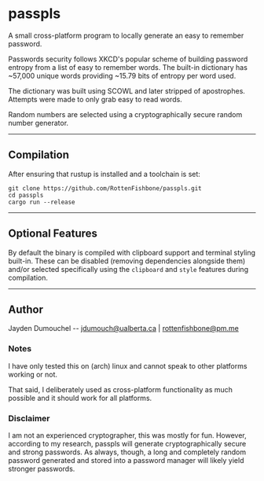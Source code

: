 # passpls

A small cross-platform program to locally generate an easy to remember password. 

Passwords security follows XKCD's popular scheme of building password entropy from 
a list of easy to remember words. The built-in dictionary has ~57,000 unique words providing ~15.79 bits 
of entropy per word used.

The dictionary was built using SCOWL and later stripped of apostrophes. Attempts were made to only
grab easy to read words.

Random numbers are selected using a cryptographically secure random number generator.

---

## Compilation
After ensuring that rustup is installed and a toolchain is set:
```
git clone https://github.com/RottenFishbone/passpls.git
cd passpls
cargo run --release
```

---

## Optional Features
By default the binary is compiled with clipboard support and terminal styling built-in.
These can be disabled (removing dependencies alongside them) and/or selected specifically 
using the `clipboard` and `style` features during compilation.

---

## Author
Jayden Dumouchel -- jdumouch@ualberta.ca | rottenfishbone@pm.me

### Notes
I have only tested this on (arch) linux and cannot speak to other platforms working or not. 

That said, I deliberately used as cross-platform functionality as much possible and it should work for all platforms.

### Disclaimer
I am not an experienced cryptographer, this was mostly for fun. However, according to my research, passpls
will generate cryptographically secure and strong passwords. As always, though, a long and completely random 
password generated and stored into a password manager will likely yield stronger passwords.
